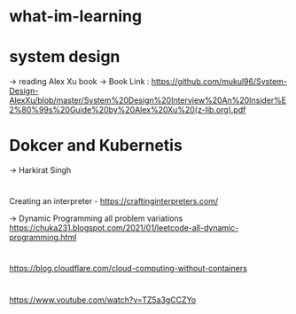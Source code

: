 # what-im-learning

# system design

-> reading Alex Xu book
-> Book Link : https://github.com/mukul96/System-Design-AlexXu/blob/master/System%20Design%20Interview%20An%20Insider%E2%80%99s%20Guide%20by%20Alex%20Xu%20(z-lib.org).pdf

# Dokcer and Kubernetis

-> Harkirat Singh

#

Creating an interpreter - https://craftinginterpreters.com/

-> Dynamic Programming all problem variations
https://chuka231.blogspot.com/2021/01/leetcode-all-dynamic-programming.html

#

https://blog.cloudflare.com/cloud-computing-without-containers

#

https://www.youtube.com/watch?v=TZ5a3gCCZYo
